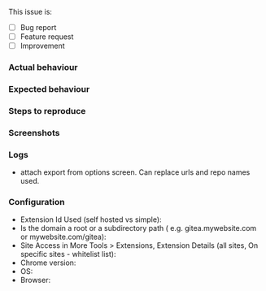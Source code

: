 This issue is:

- [ ] Bug report
- [ ] Feature request
- [ ] Improvement

### Actual behaviour


### Expected behaviour


### Steps to reproduce


### Screenshots


### Logs 
* attach export from options screen. Can replace urls and repo names used.

### Configuration

- Extension Id Used (self hosted vs simple):
- Is the domain a root or a subdirectory path ( e.g. gitea.mywebsite.com or mywebsite.com/gitea):
- Site Access in More Tools > Extensions, Extension Details (all sites, On specific sites - whitelist list): 
- Chrome version:
- OS:
- Browser:
